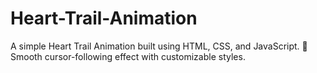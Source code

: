 # Heart-Trail-Animation
A simple Heart Trail Animation built using HTML, CSS, and JavaScript. 💖 Smooth cursor-following effect with customizable styles.
